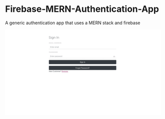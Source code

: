 # Firebase-MERN-Authentication-App

A generic authentication app that uses a MERN stack and firebase

![Alt sign_in](screenshots/auth.gif)
